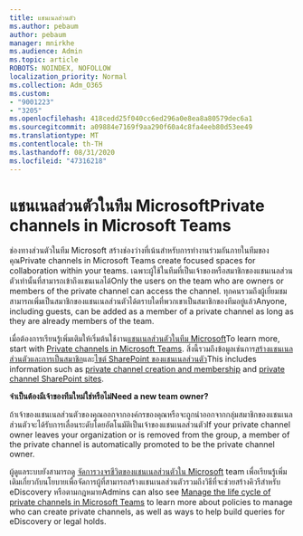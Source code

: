 ```yaml
---
title: แชนเนลส่วนตัว
ms.author: pebaum
author: pebaum
manager: mnirkhe
ms.audience: Admin
ms.topic: article
ROBOTS: NOINDEX, NOFOLLOW
localization_priority: Normal
ms.collection: Adm_O365
ms.custom:
- "9001223"
- "3205"
ms.openlocfilehash: 418cedd25f040cc6ed296a0e8ea8a80579dec6a1
ms.sourcegitcommit: a09884e7169f9aa290f60a4c8fa4eeb80d53ee49
ms.translationtype: MT
ms.contentlocale: th-TH
ms.lasthandoff: 08/31/2020
ms.locfileid: "47316218"
---
```

# <a name="private-channels-in-microsoft-teams"></a><span data-ttu-id="f74d0-102">แชนเนลส่วนตัวในทีม Microsoft</span><span class="sxs-lookup"><span data-stu-id="f74d0-102">Private channels in Microsoft Teams</span></span>

<span data-ttu-id="f74d0-103">ช่องทางส่วนตัวในทีม Microsoft สร้างช่องว่างที่เน้นสำหรับการทำงานร่วมกันภายในทีมของคุณ</span><span class="sxs-lookup"><span data-stu-id="f74d0-103">Private channels in Microsoft Teams create focused spaces for collaboration within your teams.</span></span> <span data-ttu-id="f74d0-104">เฉพาะผู้ใช้ในทีมที่เป็นเจ้าของหรือสมาชิกของแชนเนลส่วนตัวเท่านั้นที่สามารถเข้าถึงแชนเนลได้</span><span class="sxs-lookup"><span data-stu-id="f74d0-104">Only the users on the team who are owners or members of the private channel can access the channel.</span></span> <span data-ttu-id="f74d0-105">ทุกคนรวมถึงผู้เยี่ยมชมสามารถเพิ่มเป็นสมาชิกของแชนเนลส่วนตัวได้ตราบใดที่พวกเขาเป็นสมาชิกของทีมอยู่แล้ว</span><span class="sxs-lookup"><span data-stu-id="f74d0-105">Anyone, including guests, can be added as a member of a private channel as long as they are already members of the team.</span></span>

<span data-ttu-id="f74d0-106">เมื่อต้องการเรียนรู้เพิ่มเติมให้เริ่มต้นใช้งาน[แชนเนลส่วนตัวในทีม Microsoft](https://docs.microsoft.com/MicrosoftTeams/private-channels)</span><span class="sxs-lookup"><span data-stu-id="f74d0-106">To learn more, start with [Private channels in Microsoft Teams](https://docs.microsoft.com/MicrosoftTeams/private-channels).</span></span> <span data-ttu-id="f74d0-107">สิ่งนี้รวมถึงข้อมูลเช่นการ[สร้างแชนเนลส่วนตัวและการเป็นสมาชิก](https://docs.microsoft.com/MicrosoftTeams/private-channels#private-channel-creation-and-membership)และ[ไซต์ SharePoint ของแชนเนลส่วนตัว](https://docs.microsoft.com/MicrosoftTeams/private-channels#private-channel-sharepoint-sites)</span><span class="sxs-lookup"><span data-stu-id="f74d0-107">This includes information such as [private channel creation and membership](https://docs.microsoft.com/MicrosoftTeams/private-channels#private-channel-creation-and-membership) and [private channel SharePoint sites](https://docs.microsoft.com/MicrosoftTeams/private-channels#private-channel-sharepoint-sites).</span></span>

<span data-ttu-id="f74d0-108">**จำเป็นต้องมีเจ้าของทีมใหม่ใช่หรือไม่**</span><span class="sxs-lookup"><span data-stu-id="f74d0-108">**Need a new team owner?**</span></span>

<span data-ttu-id="f74d0-109">ถ้าเจ้าของแชนเนลส่วนตัวของคุณออกจากองค์กรของคุณหรือจะถูกนำออกจากกลุ่มสมาชิกของแชนเนลส่วนตัวจะได้รับการเลื่อนระดับโดยอัตโนมัติเป็นเจ้าของแชนเนลส่วนตัว</span><span class="sxs-lookup"><span data-stu-id="f74d0-109">If your private channel owner leaves your organization or is removed from the group, a member of the private channel is automatically promoted to be the private channel owner.</span></span>

<span data-ttu-id="f74d0-110">ผู้ดูแลระบบยังสามารถดู [จัดการวงจรชีวิตของแชนเนลส่วนตัวใน Microsoft](https://docs.microsoft.com/MicrosoftTeams/private-channels-life-cycle-management) team เพื่อเรียนรู้เพิ่มเติมเกี่ยวกับนโยบายเพื่อจัดการผู้ที่สามารถสร้างแชนเนลส่วนตัวรวมถึงวิธีที่จะช่วยสร้างคิวรีสำหรับ eDiscovery หรือตามกฎหมาย</span><span class="sxs-lookup"><span data-stu-id="f74d0-110">Admins can also see [Manage the life cycle of private channels in Microsoft Teams](https://docs.microsoft.com/MicrosoftTeams/private-channels-life-cycle-management) to learn more about policies to manage who can create private channels, as well as ways to help build queries for eDiscovery or legal holds.</span></span>
